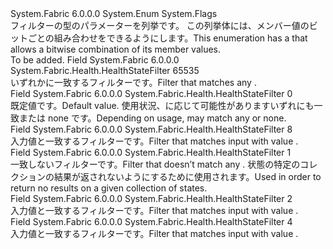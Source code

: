 <Type Name="HealthStateFilter" FullName="System.Fabric.Health.HealthStateFilter">
  <TypeSignature Language="C#" Value="public enum HealthStateFilter" />
  <TypeSignature Language="ILAsm" Value=".class public auto ansi sealed HealthStateFilter extends System.Enum" />
  <TypeSignature Language="DocId" Value="T:System.Fabric.Health.HealthStateFilter" />
  <TypeSignature Language="VB.NET" Value="Public Enum HealthStateFilter" />
  <TypeSignature Language="F#" Value="type HealthStateFilter = " />
  <AssemblyInfo>
    <AssemblyName>System.Fabric</AssemblyName>
    <AssemblyVersion>6.0.0.0</AssemblyVersion>
  </AssemblyInfo>
  <Base>
    <BaseTypeName>System.Enum</BaseTypeName>
  </Base>
  <Attributes>
    <Attribute>
      <AttributeName>System.Flags</AttributeName>
    </Attribute>
  </Attributes>
  <Docs>
    <summary>
      <para>フィルターの型のパラメーターを列挙<see cref="T:System.Fabric.Health.HealthState" />です。 <span data-ttu-id="7bdf4-102">この列挙体には、<see cref="T:System.FlagsAttribute" />メンバー値のビットごとの組み合わせをできるようにします。</span><span class="sxs-lookup"><span data-stu-id="7bdf4-102">This enumeration has a <see cref="T:System.FlagsAttribute" /> that allows a bitwise combination of its member values.</span></span></para>
    </summary>
    <remarks>To be added.</remarks>
  </Docs>
  <Members>
    <Member MemberName="All">
      <MemberSignature Language="C#" Value="All" />
      <MemberSignature Language="ILAsm" Value=".field public static literal valuetype System.Fabric.Health.HealthStateFilter All = int64(65535)" />
      <MemberSignature Language="DocId" Value="F:System.Fabric.Health.HealthStateFilter.All" />
      <MemberSignature Language="VB.NET" Value="All" />
      <MemberSignature Language="F#" Value="All = 65535" Usage="System.Fabric.Health.HealthStateFilter.All" />
      <MemberType>Field</MemberType>
      <AssemblyInfo>
        <AssemblyName>System.Fabric</AssemblyName>
        <AssemblyVersion>6.0.0.0</AssemblyVersion>
      </AssemblyInfo>
      <ReturnValue>
        <ReturnType>System.Fabric.Health.HealthStateFilter</ReturnType>
      </ReturnValue>
      <MemberValue>65535</MemberValue>
      <Docs>
        <summary>
          <para><span data-ttu-id="7bdf4-103">いずれかに一致するフィルター<see cref="T:System.Fabric.Health.HealthState" />です。</span><span class="sxs-lookup"><span data-stu-id="7bdf4-103">Filter that matches any <see cref="T:System.Fabric.Health.HealthState" />.</span></span></para>
        </summary>
      </Docs>
    </Member>
    <Member MemberName="Default">
      <MemberSignature Language="C#" Value="Default" />
      <MemberSignature Language="ILAsm" Value=".field public static literal valuetype System.Fabric.Health.HealthStateFilter Default = int64(0)" />
      <MemberSignature Language="DocId" Value="F:System.Fabric.Health.HealthStateFilter.Default" />
      <MemberSignature Language="VB.NET" Value="Default" />
      <MemberSignature Language="F#" Value="Default = 0" Usage="System.Fabric.Health.HealthStateFilter.Default" />
      <MemberType>Field</MemberType>
      <AssemblyInfo>
        <AssemblyName>System.Fabric</AssemblyName>
        <AssemblyVersion>6.0.0.0</AssemblyVersion>
      </AssemblyInfo>
      <ReturnValue>
        <ReturnType>System.Fabric.Health.HealthStateFilter</ReturnType>
      </ReturnValue>
      <MemberValue>0</MemberValue>
      <Docs>
        <summary>
          <para><span data-ttu-id="7bdf4-104">既定値です。</span><span class="sxs-lookup"><span data-stu-id="7bdf4-104">Default value.</span></span> <span data-ttu-id="7bdf4-105">使用状況、に応じて可能性がありますいずれにも一致<see cref="T:System.Fabric.Health.HealthState" />または none です。</span><span class="sxs-lookup"><span data-stu-id="7bdf4-105">Depending on usage, may match any <see cref="T:System.Fabric.Health.HealthState" /> or none.</span></span></para>
        </summary>
      </Docs>
    </Member>
    <Member MemberName="Error">
      <MemberSignature Language="C#" Value="Error" />
      <MemberSignature Language="ILAsm" Value=".field public static literal valuetype System.Fabric.Health.HealthStateFilter Error = int64(8)" />
      <MemberSignature Language="DocId" Value="F:System.Fabric.Health.HealthStateFilter.Error" />
      <MemberSignature Language="VB.NET" Value="Error" />
      <MemberSignature Language="F#" Value="Error = 8" Usage="System.Fabric.Health.HealthStateFilter.Error" />
      <MemberType>Field</MemberType>
      <AssemblyInfo>
        <AssemblyName>System.Fabric</AssemblyName>
        <AssemblyVersion>6.0.0.0</AssemblyVersion>
      </AssemblyInfo>
      <ReturnValue>
        <ReturnType>System.Fabric.Health.HealthStateFilter</ReturnType>
      </ReturnValue>
      <MemberValue>8</MemberValue>
      <Docs>
        <summary>
          <para><span data-ttu-id="7bdf4-106">入力値と一致するフィルター<see cref="F:System.Fabric.Health.HealthState.Error" />です。</span><span class="sxs-lookup"><span data-stu-id="7bdf4-106">Filter that matches input with value <see cref="F:System.Fabric.Health.HealthState.Error" />.</span></span></para>
        </summary>
      </Docs>
    </Member>
    <Member MemberName="None">
      <MemberSignature Language="C#" Value="None" />
      <MemberSignature Language="ILAsm" Value=".field public static literal valuetype System.Fabric.Health.HealthStateFilter None = int64(1)" />
      <MemberSignature Language="DocId" Value="F:System.Fabric.Health.HealthStateFilter.None" />
      <MemberSignature Language="VB.NET" Value="None" />
      <MemberSignature Language="F#" Value="None = 1" Usage="System.Fabric.Health.HealthStateFilter.None" />
      <MemberType>Field</MemberType>
      <AssemblyInfo>
        <AssemblyName>System.Fabric</AssemblyName>
        <AssemblyVersion>6.0.0.0</AssemblyVersion>
      </AssemblyInfo>
      <ReturnValue>
        <ReturnType>System.Fabric.Health.HealthStateFilter</ReturnType>
      </ReturnValue>
      <MemberValue>1</MemberValue>
      <Docs>
        <summary>
          <para><span data-ttu-id="7bdf4-107">一致しないフィルター<see cref="T:System.Fabric.Health.HealthStateFilter" />です。</span><span class="sxs-lookup"><span data-stu-id="7bdf4-107">Filter that doesn’t match any <see cref="T:System.Fabric.Health.HealthStateFilter" />.</span></span> <span data-ttu-id="7bdf4-108">状態の特定のコレクションの結果が返されないようにするために使用されます。</span><span class="sxs-lookup"><span data-stu-id="7bdf4-108">Used in order to return no results on a given collection of states.</span></span></para>
        </summary>
      </Docs>
    </Member>
    <Member MemberName="Ok">
      <MemberSignature Language="C#" Value="Ok" />
      <MemberSignature Language="ILAsm" Value=".field public static literal valuetype System.Fabric.Health.HealthStateFilter Ok = int64(2)" />
      <MemberSignature Language="DocId" Value="F:System.Fabric.Health.HealthStateFilter.Ok" />
      <MemberSignature Language="VB.NET" Value="Ok" />
      <MemberSignature Language="F#" Value="Ok = 2" Usage="System.Fabric.Health.HealthStateFilter.Ok" />
      <MemberType>Field</MemberType>
      <AssemblyInfo>
        <AssemblyName>System.Fabric</AssemblyName>
        <AssemblyVersion>6.0.0.0</AssemblyVersion>
      </AssemblyInfo>
      <ReturnValue>
        <ReturnType>System.Fabric.Health.HealthStateFilter</ReturnType>
      </ReturnValue>
      <MemberValue>2</MemberValue>
      <Docs>
        <summary>
          <para><span data-ttu-id="7bdf4-109">入力値と一致するフィルター<see cref="F:System.Fabric.Health.HealthState.Ok" />です。</span><span class="sxs-lookup"><span data-stu-id="7bdf4-109">Filter that matches input with value <see cref="F:System.Fabric.Health.HealthState.Ok" />.</span></span></para>
        </summary>
      </Docs>
    </Member>
    <Member MemberName="Warning">
      <MemberSignature Language="C#" Value="Warning" />
      <MemberSignature Language="ILAsm" Value=".field public static literal valuetype System.Fabric.Health.HealthStateFilter Warning = int64(4)" />
      <MemberSignature Language="DocId" Value="F:System.Fabric.Health.HealthStateFilter.Warning" />
      <MemberSignature Language="VB.NET" Value="Warning" />
      <MemberSignature Language="F#" Value="Warning = 4" Usage="System.Fabric.Health.HealthStateFilter.Warning" />
      <MemberType>Field</MemberType>
      <AssemblyInfo>
        <AssemblyName>System.Fabric</AssemblyName>
        <AssemblyVersion>6.0.0.0</AssemblyVersion>
      </AssemblyInfo>
      <ReturnValue>
        <ReturnType>System.Fabric.Health.HealthStateFilter</ReturnType>
      </ReturnValue>
      <MemberValue>4</MemberValue>
      <Docs>
        <summary>
          <para><span data-ttu-id="7bdf4-110">入力値と一致するフィルター<see cref="F:System.Fabric.Health.HealthState.Warning" />です。</span><span class="sxs-lookup"><span data-stu-id="7bdf4-110">Filter that matches input with value <see cref="F:System.Fabric.Health.HealthState.Warning" />.</span></span></para>
        </summary>
      </Docs>
    </Member>
  </Members>
</Type>